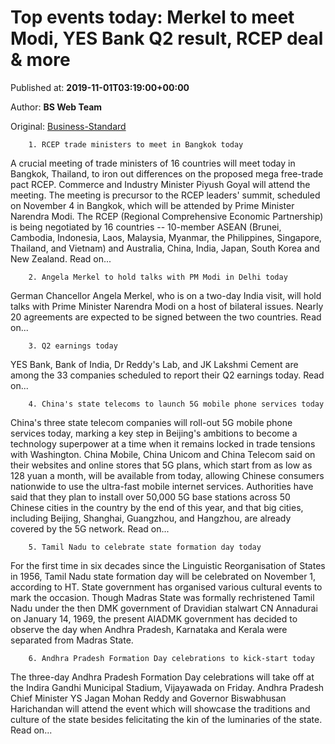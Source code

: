
# Top events today: Merkel to meet Modi, YES Bank Q2 result, RCEP deal & more

Published at: **2019-11-01T03:19:00+00:00**

Author: **BS Web Team**

Original: [Business-Standard](https://www.business-standard.com/article/current-affairs/top-events-today-merkel-to-meet-modi-yes-bank-q2-result-rcep-deal-more-119110100161_1.html)


        1. RCEP trade ministers to meet in Bangkok today
      
A crucial meeting of trade ministers of 16 countries will meet today in Bangkok, Thailand, to iron out differences on the proposed mega free-trade pact RCEP. Commerce and Industry Minister Piyush Goyal will attend the meeting. The meeting is precursor to the RCEP leaders' summit, scheduled on November 4 in Bangkok, which will be attended by Prime Minister Narendra Modi.
The RCEP (Regional Comprehensive Economic Partnership) is being negotiated by 16 countries -- 10-member ASEAN (Brunei, Cambodia, Indonesia, Laos, Malaysia, Myanmar, the Philippines, Singapore, Thailand, and Vietnam) and Australia, China, India, Japan, South Korea and New Zealand. Read on...

        2. Angela Merkel to hold talks with PM Modi in Delhi today
      
German Chancellor Angela Merkel, who is on a two-day India visit, will hold talks with Prime Minister Narendra Modi on a host of bilateral issues. Nearly 20 agreements are expected to be signed between the two countries. Read on...

        3. Q2 earnings today
      
YES Bank, Bank of India, Dr Reddy's Lab, and JK Lakshmi Cement are among the 33 companies scheduled to report their Q2 earnings today. Read on...

        4. China's state telecoms to launch 5G mobile phone services today
      
China's three state telecom companies will roll-out 5G mobile phone services today, marking a key step in Beijing's ambitions to become a technology superpower at a time when it remains locked in trade tensions with Washington.
China Mobile, China Unicom and China Telecom said on their websites and online stores that 5G plans, which start from as low as 128 yuan a month, will be available from today, allowing Chinese consumers nationwide to use the ultra-fast mobile internet services.
Authorities have said that they plan to install over 50,000 5G base stations across 50 Chinese cities in the country by the end of this year, and that big cities, including Beijing, Shanghai, Guangzhou, and Hangzhou, are already covered by the 5G network. Read on...

        5. Tamil Nadu to celebrate state formation day today
      
For the first time in six decades since the Linguistic Reorganisation of States in 1956, Tamil Nadu state formation day will be celebrated on November 1, according to HT. State government has organised various cultural events to mark the occasion.
Though Madras State was formally rechristened Tamil Nadu under the then DMK government of Dravidian stalwart CN Annadurai on January 14, 1969, the present AIADMK government has decided to observe the day when Andhra Pradesh, Karnataka and Kerala were separated from Madras State.

        6. Andhra Pradesh Formation Day celebrations to kick-start today
      
The three-day Andhra Pradesh Formation Day celebrations will take off at the Indira Gandhi Municipal Stadium, Vijayawada on Friday.
Andhra Pradesh Chief Minister YS Jagan Mohan Reddy and Governor Biswabhusan Harichandan will attend the event which will showcase the traditions and culture of the state besides felicitating the kin of the luminaries of the state. Read on...

